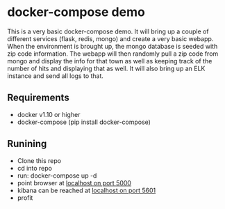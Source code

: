 # docker-compose demo

This is a very basic docker-compose demo.  It will bring up a couple of different services (flask, redis, mongo) and create a very basic webapp.  When the environment is brought up, the mongo database is seeded with zip code information.  The webapp will then randomly pull a zip code from mongo and display the info for that town as well as keeping track of the number of hits and displaying that as well.  It will also bring up an ELK instance and send all logs to that.

## Requirements

- docker v1.10 or higher
- docker-compose (pip install docker-compose)

## Runining

* Clone this repo
* cd into repo
* run: docker-compose up -d
* point browser at [localhost on port 5000](http://localhost:5000)
* kibana can be reached at [localhost on port 5601](http://localhost:5601)
* profit
